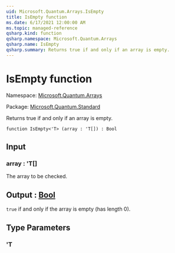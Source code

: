 ```yaml
---
uid: Microsoft.Quantum.Arrays.IsEmpty
title: IsEmpty function
ms.date: 6/17/2021 12:00:00 AM
ms.topic: managed-reference
qsharp.kind: function
qsharp.namespace: Microsoft.Quantum.Arrays
qsharp.name: IsEmpty
qsharp.summary: Returns true if and only if an array is empty.
---
```


# IsEmpty function

Namespace: [Microsoft.Quantum.Arrays](xref:Microsoft.Quantum.Arrays)

Package: [Microsoft.Quantum.Standard](https://nuget.org/packages/Microsoft.Quantum.Standard)


Returns true if and only if an array is empty.

```qsharp
function IsEmpty<'T> (array : 'T[]) : Bool
```


## Input

### array : 'T[]

The array to be checked.



## Output : [Bool](xref:microsoft.quantum.qsharp.valueliterals#bool-literals)

`true` if and only if the array is empty (has length 0).

## Type Parameters

### 'T

